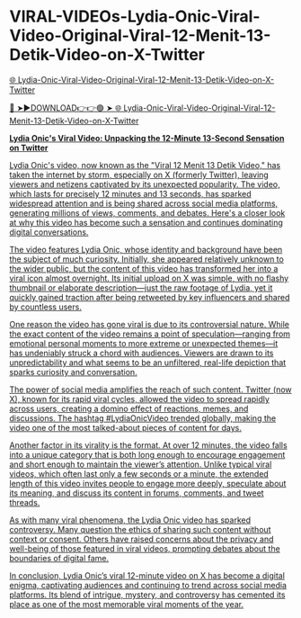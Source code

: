 # VIRAL-VIDEOs-Lydia-Onic-Viral-Video-Original-Viral-12-Menit-13-Detik-Video-on-X-Twitter

<a href="https://mynet.cfd/t4gftew"> 🌐 Lydia-Onic-Viral-Video-Original-Viral-12-Menit-13-Detik-Video-on-X-Twitter

🔴 ➤►DOWNLOAD👉👉🟢 ➤  <a href="https://mynet.cfd/t4gftew"> 🌐 Lydia-Onic-Viral-Video-Original-Viral-12-Menit-13-Detik-Video-on-X-Twitter

**Lydia Onic's Viral Video: Unpacking the 12-Minute 13-Second Sensation on Twitter**

Lydia Onic's video, now known as the "Viral 12 Menit 13 Detik Video," has taken the internet by storm, especially on X (formerly Twitter), leaving viewers and netizens captivated by its unexpected popularity. The video, which lasts for precisely 12 minutes and 13 seconds, has sparked widespread attention and is being shared across social media platforms, generating millions of views, comments, and debates. Here's a closer look at why this video has become such a sensation and continues dominating digital conversations.

The video features Lydia Onic, whose identity and background have been the subject of much curiosity. Initially, she appeared relatively unknown to the wider public, but the content of this video has transformed her into a viral icon almost overnight. Its initial upload on X was simple, with no flashy thumbnail or elaborate description—just the raw footage of Lydia, yet it quickly gained traction after being retweeted by key influencers and shared by countless users.

One reason the video has gone viral is due to its controversial nature. While the exact content of the video remains a point of speculation—ranging from emotional personal moments to more extreme or unexpected themes—it has undeniably struck a chord with audiences. Viewers are drawn to its unpredictability and what seems to be an unfiltered, real-life depiction that sparks curiosity and conversation.

The power of social media amplifies the reach of such content. Twitter (now X), known for its rapid viral cycles, allowed the video to spread rapidly across users, creating a domino effect of reactions, memes, and discussions. The hashtag #LydiaOnicVideo trended globally, making the video one of the most talked-about pieces of content for days.

Another factor in its virality is the format. At over 12 minutes, the video falls into a unique category that is both long enough to encourage engagement and short enough to maintain the viewer’s attention. Unlike typical viral videos, which often last only a few seconds or a minute, the extended length of this video invites people to engage more deeply, speculate about its meaning, and discuss its content in forums, comments, and tweet threads.

As with many viral phenomena, the Lydia Onic video has sparked controversy. Many question the ethics of sharing such content without context or consent. Others have raised concerns about the privacy and well-being of those featured in viral videos, prompting debates about the boundaries of digital fame.

In conclusion, Lydia Onic’s viral 12-minute video on X has become a digital enigma, captivating audiences and continuing to trend across social media platforms. Its blend of intrigue, mystery, and controversy has cemented its place as one of the most memorable viral moments of the year.
